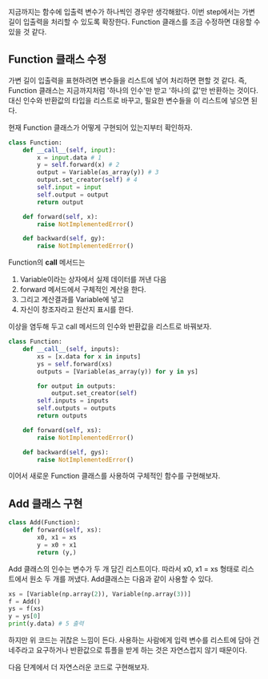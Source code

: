 지금까지는 함수에 입출력 변수가 하나씩인 경우만 생각해왔다. 
이번 step에서는 가변 길이 입출력을 처리할 수 있도록 확장한다. Function 클래스를 조금 수정하면 대응할 수 있을 것 같다.

## Function 클래스 수정
가변 길이 입출력을 표현하려면 변수들을 리스트에 넣어 처리하면 편할 것 같다.
즉, Function 클래스는 지금까지처럼 '하나의 인수'만 받고 '하나의 값'만 반환하는 것이다. 대신 인수와 반환값의 타입을 리스트로 바꾸고, 필요한 변수들을 이 리스트에 넣으면 된다.

현재 Function 클래스가 어떻게 구현되어 있는지부터 확인하자.
```python
class Function:
	def __call__(self, input):
		x = input.data # 1
		y = self.forward(x) # 2
		output = Variable(as_array(y)) # 3
		output.set_creator(self) # 4
		self.input = input
		self.output = output
		return output

	def forward(self, x):
		raise NotImplementedError()

	def backward(self, gy):
		raise NotImplementedError()
```

Function의 __call__ 메서드는
1. Variable이라는 상자에서 실제 데이터를 꺼낸 다음
2. forward 메서드에서 구체적인 계산을 한다.
3. 그리고 계산결과를 Variable에 넣고
4. 자신이 창조자라고 원산지 표시를 한다.

이상을 염두해 두고 call 메서드의 인수와 반환값을 리스트로 바꿔보자.
```python
class Function:
	def __call__(self, inputs):
		xs = [x.data for x in inputs]
		ys = self.forward(xs)
		outputs = [Variable(as_array(y)) for y in ys]

		for output in outputs:
			output.set_creator(self)
		self.inputs = inputs
		self.outputs = outputs
		return outputs

	def forward(self, xs):
		raise NotImplementedError()

	def backward(self, gys):
		raise NotImplementedError()

```

이어서 새로운 Function 클래스를 사용하여 구체적인 함수를 구현해보자. 

## Add 클래스 구현
```python
class Add(Function):
	def forward(self, xs):
		x0, x1 = xs
		y = x0 + x1
		return (y,)
```

Add 클래스의 인수는 변수가 두 개 담긴 리스트이다. 따라서 x0, x1 = xs 형태로 리스트에서 원소 두 개를 꺼냈다. Add클래스는 다음과 같이 사용할 수 있다.

```python
xs = [Variable(np.array(2)), Variable(np.array(3))]
f = Add()
ys = f(xs)
y = ys[0]
print(y.data) # 5 출력
```

하지만 위 코드는 귀찮은 느낌이 든다. 사용하는 사람에게 입력 변수를 리스트에 담아 건네주라고 요구하거나 반환값으로 튜플을 받게 하는 것은 자연스럽지 않기 때문이다.

다음 단계에서 더 자연스러운 코드로 구현해보자.